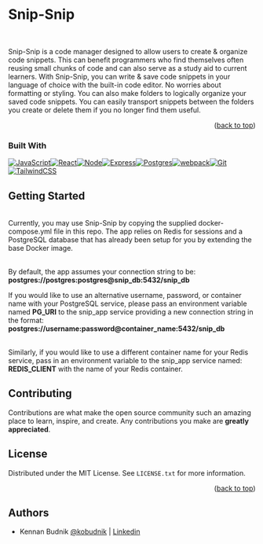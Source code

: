 # Snip-Snip

<!-- ABOUT -->
<br />

Snip-Snip is a code manager designed to allow users to create & organize code snippets. This can benefit programmers who find themselves often reusing small chunks of code and can also serve as a study aid to current learners. With Snip-Snip, you can write & save code snippets in your language of choice with the built-in code editor. No worries about formatting or styling. You can also make folders to logically organize your saved code snippets. You can easily transport snippets between the folders you create or delete them if you no longer find them useful.

<p align="right">(<a href="#readme-top">back to top</a>)</p>

### Built With

[![JavaScript][JavaScript]][JavaScript-url][![React][React.js]][React-url][![Node][Node.js]][Node-url][![Express][Express]][Express-url][![Postgres][Postgres]][Postgres-url][![webpack][webpack]][webpack-url][![Git][Git]][Git-url][![TailwindCSS][Tailwind]][Tailwind-url]

## Getting Started

<br />
Currently, you may use Snip-Snip by copying the supplied docker-compose.yml file in this repo. The app relies on Redis for sessions and a PostgreSQL database that has already been setup for you by extending the base Docker image.

<br />By default, the app assumes your connection string to be: <br /> **postgres://postgres:postgres@snip_db:5432/snip_db**

If you would like to use an alternative username, password, or container name with your PostgreSQL service, please pass an environment variable named **PG_URI** to the snip_app service providing a new connection string in the format:
**postgres://username:password@container_name:5432/snip_db**

<br />Similarly, if you would like to use a different container name for your Redis service, pass in an environment variable to the snip_app service named: **REDIS_CLIENT** with the name of your Redis container.

<!-- CONTRIBUTING -->

## Contributing

Contributions are what make the open source community such an amazing place to learn, inspire, and create. Any contributions you make are **greatly appreciated**.

<!-- LICENSE -->

## License

Distributed under the MIT License. See `LICENSE.txt` for more information.

<p align="right">(<a href="#readme-top">back to top</a>)</p>

## Authors

- Kennan Budnik [@kobudnik](https://github.com/kobudnik) | [Linkedin](https://www.linkedin.com/in/kobudnik/)

[React.js]: https://img.shields.io/badge/react-%2320232a.svg?style=for-the-badge&logo=react&logoColor=%2361DAFB
[React-url]: https://reactjs.org/
[JavaScript]: https://img.shields.io/badge/javascript-%23323330.svg?style=for-the-badge&logo=javascript&logoColor=%23F7DF1E
[JavaScript-url]: https://www.javascript.com/
[Node.js]: https://img.shields.io/badge/node.js-6DA55F?style=for-the-badge&logo=node.js&logoColor=white
[Node-url]: https://nodejs.org/en/
[Express]: https://img.shields.io/badge/express.js-%23404d59.svg?style=for-the-badge&logo=express&logoColor=%2361DAFB
[Express-url]: https://expressjs.com/
[Redux]: https://img.shields.io/badge/redux-%23593d88.svg?style=for-the-badge&logo=redux&logoColor=white
[Redux-url]: https://redux.js.org/
[Postgres]: https://img.shields.io/badge/postgres-%23316192.svg?style=for-the-badge&logo=postgresql&logoColor=white

[Postgres-url]: https://img.shields.io/badge/postgres-%23316192.svg?style=for-the-badge&logo=postgresql&logoColor=white](https://www.postgresql.org/)
[Git]: https://img.shields.io/badge/git-%23F05033.svg?style=for-the-badge&logo=git&logoColor=white
[Git-url]: https://git-scm.com/
[Tailwind]: https://img.shields.io/badge/TailwindCSS-DD0031?style=for-the-badge&logo=tailwindcss&logoColor=white
[Tailwind-url]: https://tailwindcss.com/
[webpack]: https://img.shields.io/badge/Webpack-0769AD?style=for-the-badge&logo=webpack&logoColor=white
[webpack-url]: https://webpack.js.org/guides/getting-started/

